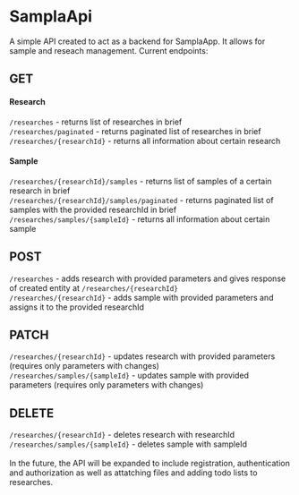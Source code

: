 # SamplaApi

A simple API created to act as a backend for SamplaApp. It allows for sample and reseach management.
Current endpoints:
## GET
#### Research
`/researches` - returns list of researches in brief <br/>
`/researches/paginated` - returns paginated list of researches in brief <br/>
`/researches/{researchId}` - returns all information about certain research <br/>
#### Sample
`/researches/{researchId}/samples` - returns list of samples of a certain research in brief <br/>
`/researches/{researchId}/samples/paginated` - returns paginated list of samples with the provided researchId in brief <br/> 
`/researches/samples/{sampleId}` - returns all information about certain sample <br/> 
## POST
`/researches` - adds research with provided parameters and gives response of created entity at `/researches/{researchId}` <br/>
`/researches/{researchId}` - adds sample with provided parameters and assigns it to the provided researchId <br/>
## PATCH
`/researches/{researchId}` - updates research with provided parameters (requires only parameters with changes) <br/>
`/researches/samples/{sampleId}` -  updates sample with provided parameters (requires only parameters with changes) <br/>
## DELETE
`/researches/{researchId}` - deletes research with researchId <br/>
`/researches/samples/{sampleId}` - deletes sample with sampleId <br/><br/>
In the future, the API will be expanded to include registration, authentication and authorization as well as attatching files and adding todo lists to researches.
